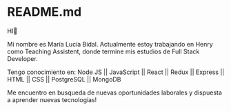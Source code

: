 # README.md
HI👋

Mi nombre es María Lucía Bidal. Actualmente estoy trabajando en Henry como Teaching Assistent, donde termine mis estudios de Full Stack Developer.

Tengo conocimiento en: Node JS || JavaScript || React || Redux || Express || HTML || CSS || PostgreSQL || MongoDB

Me encuentro en busqueda de nuevas oportunidades laborales y dispuesta a aprender nuevas tecnologías!

